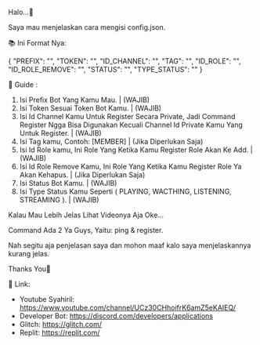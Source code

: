 Halo...👋

Saya mau menjelaskan cara mengisi config.json.

📚 Ini Format Nya:

{
"PREFIX": "",
"TOKEN": "",
"ID_CHANNEL": "",
"TAG": "",
"ID_ROLE": "",
"ID_ROLE_REMOVE": "",
"STATUS": "",
"TYPE_STATUS": ""
}

📗 Guide :

1. Isi Prefix Bot Yang Kamu Mau. | (WAJIB)
2. Isi Token Sesuai Token Bot Kamu. | (WAJIB)
3. Isi Id Channel Kamu Untuk Register Secara Private, Jadi Command Register Ngga Bisa Digunakan Kecuali Channel Id Private Kamu Yang Untuk Register. | (WAJIB)
4. Isi Tag kamu, Contoh: [MEMBER] | (Jika Diperlukan Saja)
5. Isi Id Role kamu, Ini Role Yang Ketika Kamu Register Role Akan Ke Add. | (WAJIB)
6. Isi Id Role Remove Kamu, Ini Role Yang Ketika Kamu Register Role Ya Akan Kehapus. | (Jika Diperlukan Saja)
7. Isi Status Bot Kamu. | (WAJIB)
8. Isi Type Status Kamu Seperti ( PLAYING, WACTHING, LISTENING, STREAMING ). | (WAJIB)

Kalau Mau Lebih Jelas Lihat Videonya Aja Oke...

Command Ada 2 Ya Guys, Yaitu: ping & register.

Nah segitu aja penjelasan saya dan mohon maaf kalo saya menjelaskannya kurang jelas.

Thanks You🙏

🔗 Link:

- Youtube Syahiril: https://www.youtube.com/channel/UCz30CHhoifrK6amZ5eKAIEQ/
- Developer Bot: https://discord.com/developers/applications
- Glitch: https://glitch.com/
- Replit: https://replit.com/

